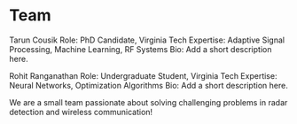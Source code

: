 # Team

Tarun Cousik
Role: PhD Candidate, Virginia Tech
Expertise: Adaptive Signal Processing, Machine Learning, RF Systems
Bio: Add a short description here.

Rohit Ranganathan
Role: Undergraduate Student, Virginia Tech
Expertise: Neural Networks, Optimization Algorithms
Bio: Add a short description  here.

We are a small team passionate about solving challenging problems in radar detection and wireless communication!
